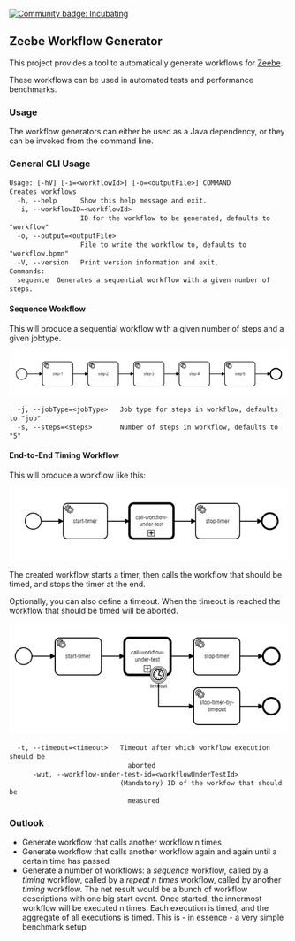 [![Community badge: Incubating](https://img.shields.io/badge/Lifecycle-Incubating-blue)](https://github.com/Camunda-Community-Hub/community/blob/main/extension-lifecycle.md#incubating-)

## Zeebe Workflow Generator

This project provides a tool to automatically generate workflows for [Zeebe](https://zeebe.io/).

These workflows can be used in automated tests and performance benchmarks.

### Usage

The workflow generators can either be used as a Java dependency, or they can be invoked from the command line.

### General CLI Usage
```
Usage: [-hV] [-i=<workflowId>] [-o=<outputFile>] COMMAND
Creates workflows
  -h, --help      Show this help message and exit.
  -i, --workflowID=<workflowId>
                  ID for the workflow to be generated, defaults to "workflow"
  -o, --output=<outputFile>
                  File to write the workflow to, defaults to "workflow.bpmn"
  -V, --version   Print version information and exit.
Commands:
  sequence  Generates a sequential workflow with a given number of steps.
```


#### Sequence Workflow
This will produce a sequential workflow with a given number of steps and a given jobtype.
 

![Output of sequence command](assets/sequence.png)

```
  -j, --jobType=<jobType>   Job type for steps in workflow, defaults to "job"
  -s, --steps=<steps>       Number of steps in workflow, defaults to "5"
```

#### End-to-End Timing Workflow

This will produce a workflow like this:

![Output of e2e-timing command](assets/e2e-timing.png)

The created workflow starts a timer, then calls the workflow that should be timed, and stops the timer at the end. 

Optionally, you can also define a timeout. When the timeout is reached the workflow that should be timed will be aborted.

![Output of e2e-timing command with timeout](assets/e2e-timing-with-timeout.png)

```
  -t, --timeout=<timeout>   Timeout after which workflow execution should be
                              aborted
      -wut, --workflow-under-test-id=<workflowUnderTestId>
                            (Mandatory) ID of the workfow that should be
                              measured
```

### Outlook
* Generate workflow that calls another workflow n times
* Generate workflow that calls another workflow again and again until a certain time has passed
* Generate a number of workflows: a *sequence* workflow, called by a *timing* workflow, called by a *repeat n times* workflow, called by another *timing* workflow. The net result would be a bunch of workflow descriptions with one big start event. Once started, the innermost workflow will be executed n times. Each execution is timed, and the aggregate of all executions is timed. This is - in essence - a very simple benchmark setup
